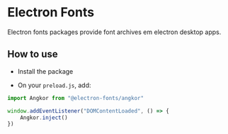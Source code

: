 # Electron Fonts

Electron fonts packages provide font archives em electron desktop apps.

## How to use

* Install the package

* On your `preload.js`, add:

```ts
import Angkor from "@electron-fonts/angkor"

window.addEventListener("DOMContentLoaded", () => {
    Angkor.inject()
})
```